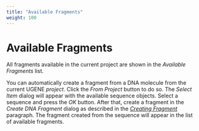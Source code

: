 ```yaml
---
title: "Available Fragments"
weight: 100
---
```



# Available Fragments

All fragments available in the current project are shown in the _Available Fragments_ list.

You can automatically create a fragment from a DNA molecule from the current UGENE _project_. Click the _From Project_ button to do so. The _Select Item_ dialog will appear with the available sequence objects. Select a sequence and press the _OK_ button. After that, create a fragment in the _Create DNA Fragment_ dialog as described in the [_Creating Fragment_](../creating-fragment) paragraph. The fragment created from the sequence will appear in the list of available fragments.